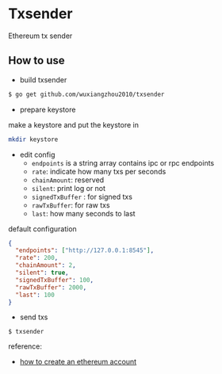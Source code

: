 # Txsender

Ethereum tx sender

## How to use

- build txsender

```sh
$ go get github.com/wuxiangzhou2010/txsender
```

- prepare keystore

make a keystore and put the keystore in

```sh
mkdir keystore
```

- edit config
  - `endpoints` is a string array contains ipc or rpc endpoints
  - `rate`: indicate how many txs per seconds
  - `chainAmount`: reserved
  - `silent`: print log or not
  - `signedTxBuffer` : for signed txs
  - `rawTxBuffer`: for raw txs
  - `last`: how many seconds to last

default configuration

```json
{
  "endpoints": ["http://127.0.0.1:8545"],
  "rate": 200,
  "chainAmount": 2,
  "silent": true,
  "signedTxBuffer": 100,
  "rawTxBuffer": 2000,
  "last": 100
}
```

- send txs

```
$ txsender
```

reference:

- [how to create an ethereum account](https://ethereum.stackexchange.com/questions/39900/create-ethereum-account-using-golang)
